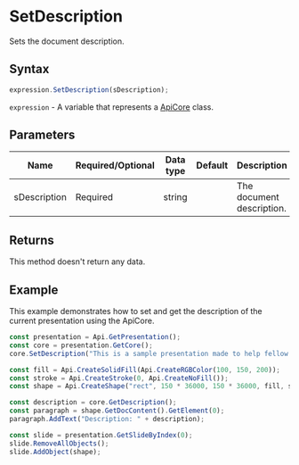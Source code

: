 # SetDescription

Sets the document description.

## Syntax

```javascript
expression.SetDescription(sDescription);
```

`expression` - A variable that represents a [ApiCore](../ApiCore.md) class.

## Parameters

| **Name** | **Required/Optional** | **Data type** | **Default** | **Description** |
| ------------- | ------------- | ------------- | ------------- | ------------- |
| sDescription | Required | string |  | The document description. |

## Returns

This method doesn't return any data.

## Example

This example demonstrates how to set and get the description of the current presentation using the ApiCore.

```javascript editor-pptx
const presentation = Api.GetPresentation();
const core = presentation.GetCore();
core.SetDescription("This is a sample presentation made to help fellow users understand how to use the ApiCore methods.");

const fill = Api.CreateSolidFill(Api.CreateRGBColor(100, 150, 200));
const stroke = Api.CreateStroke(0, Api.CreateNoFill());
const shape = Api.CreateShape("rect", 150 * 36000, 150 * 36000, fill, stroke);

const description = core.GetDescription();
const paragraph = shape.GetDocContent().GetElement(0);
paragraph.AddText("Description: " + description);

const slide = presentation.GetSlideByIndex(0);
slide.RemoveAllObjects();
slide.AddObject(shape);

```
